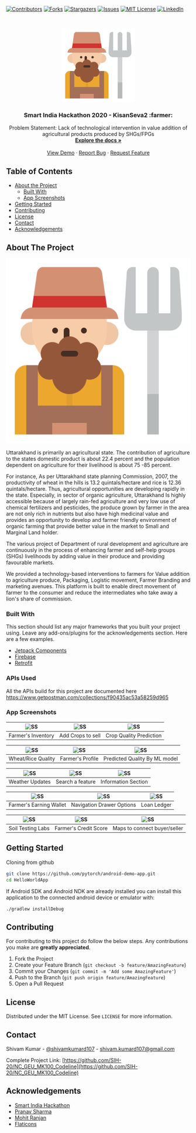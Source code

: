 <!--
*** Thanks for checking out this README. If you have a suggestion that would
*** make this better, please fork the repo and create a pull request or simply open
*** an issue with the tag "enhancement".
*** Thanks again! Now go create something AMAZING! :D
-->


<!-- SIH PROJECT -->
<!--
*** I'm using markdown "reference style" links for readability.
*** Reference links are enclosed in brackets [ ] instead of parentheses ( ).
*** See the bottom of this document for the declaration of the reference variables
*** for contributors-url, forks-url, etc. This is an optional, concise syntax you may use.
*** https://www.markdownguide.org/basic-syntax/#reference-style-links
-->
[![Contributors][contributors-shield]][contributors-url]
[![Forks][forks-shield]][forks-url]
[![Stargazers][stars-shield]][stars-url]
[![Issues][issues-shield]][issues-url]
[![MIT License][license-shield]][license-url]
[![LinkedIn][linkedin-shield]][linkedin-url]



<!-- PROJECT LOGO -->
<br />
<p align="center">
  <a href="https://github.com/shivamkumard107/KisanSeva2">
    <img src="images/icon.svg" alt="Logo" width="200" height="200">
  </a>

  <h3 align="center">Smart India Hackathon 2020 - KisanSeva2 :farmer:</h3>

  <p align="center">
     Problem Statement: Lack of technological intervention in value addition of agricultural products produced by SHGs/FPGs
    <br />
    <a href="https://github.com/shivamkumard107/KisanSeva2/blob/master/README.md"><strong>Explore the docs »</strong></a>
    <br />
    <br />
    <a href="https://youtube.com/">View Demo</a>
    ·
    <a href="https://github.com/shivamkumard107/KisanSeva2/issues">Report Bug</a>
    ·
    <a href="https://github.com/shivamkumard107/KisanSeva2/issues">Request Feature</a>
  </p>
</p>



<!-- TABLE OF CONTENTS -->
## Table of Contents

* [About the Project](#about-the-project)
  * [Built With](#built-with)
  * [App Screenshots](#app-screenshots)
* [Getting Started](#getting-started)
* [Contributing](#contributing)
* [License](#license)
* [Contact](#contact)
* [Acknowledgements](#acknowledgements)



<!-- ABOUT THE PROJECT -->
## About The Project

[![Product Name Screen Shot][product-screenshot]](https://example.com)

Uttarakhand is primarily an agricultural state. The contribution of agriculture to the states domestic product is about 22.4 percent and the population dependent on agriculture for their livelihood is about 75 -85 percent. 

For instance, As per Uttarakhand state planning Commission, 2007, the productivity of wheat in the hills is 13.2 quintals/hectare and rice is 12.36 quintals/hectare. Thus, agricultural opportunities are developing rapidly in the state. Especially, in sector of organic agriculture, Uttarakhand Is highly accessible because of largely rain-fed agriculture and very low use of chemical fertilizers and pesticides, the produce grown by farmer in the area are not only rich in nutrients but also have high medicinal value and provides an opportunity to develop and farmer friendly environment of organic farming that provide better value in the market to Small and Marginal Land holder. 

The various project of Department of rural development and agriculture are continuously in the process of enhancing farmer and self-help groups (SHGs) livelihoods by adding value in their produce and providing favourable markets. 

We provided a technology-based interventions to farmers for Value addition to agriculture produce, Packaging, Logistic movement, Farmer Branding and marketing avenues. This platform is built to enable direct movement of farmer to the consumer and reduce the intermediates who take away a lion's share of commission.

### Built With
This section should list any major frameworks that you built your project using. Leave any add-ons/plugins for the acknowledgements section. Here are a few examples.
* [Jetpack Components](https://developer.android.com/jetpack)
* [Firebase](https://firebase.google.com/)
* [Retrofit](https://square.github.io/retrofit/)

### APIs Used
All the APIs build for this project are documented here 
https://www.getpostman.com/collections/f90435ac53a58259d965

### App Screenshots
| ![SS](images/ss1) | ![SS](images/ss2) | ![SS](images/ss3) |
|:---:|:---:|:---:|
| Farmer's Inventory | Add Crops to sell | Crop Quality Prediction |

| ![SS](images/ss4) | ![SS](images/ss5) | ![SS](images/ss6) |
|:---:|:---:|:---:|
| Wheat/Rice Quality | Farmer's Profile | Predicted Quality By ML model |

| ![SS](images/ss7) | ![SS](images/ss8) | ![SS](images/ss9) |
|:---:|:---:|:---:|
| Weather Updates | Search a feature | Information Section |

| ![SS](images/ss10) | ![SS](images/ss11) | ![SS](images/ss12) |
|:---:|:---:|:---:|
| Farmer's Earning Wallet | Navigation Drawer Options | Loan Ledger |

| ![SS](images/ss13) | ![SS](images/ss14) | ![SS](images/ss15) |
|:---:|:---:|:---:|
| Soil Testing Labs | Farmer's Credit Score | Maps to connect buyer/seller |



<!-- GETTING STARTED -->
## Getting Started

 Cloning from github
```sh
git clone https://github.com/pytorch/android-demo-app.git
cd HelloWorldApp
```

If Android SDK and Android NDK are already installed you can install this application to the connected android device or emulator with:
```sh
./gradlew installDebug
```


<!-- CONTRIBUTING -->
## Contributing

For contributing to this project do follow the below steps. Any contributions you make are **greatly appreciated**.

1. Fork the Project
2. Create your Feature Branch (`git checkout -b feature/AmazingFeature`)
3. Commit your Changes (`git commit -m 'Add some AmazingFeature'`)
4. Push to the Branch (`git push origin feature/AmazingFeature`)
5. Open a Pull Request



<!-- LICENSE -->
## License

Distributed under the MIT License. See `LICENSE` for more information.



<!-- CONTACT -->
## Contact
Shivam Kumar - [@shivamkumard107](https://www.linkedin.com/in/shivam-kumar-a9aa96131/) - shivam.kumard107@gmail.com

Complete Project Link: [https://github.com/SIH-20/NC_GEU_MK100_Codeline](https://github.com/SIH-20/NC_GEU_MK100_Codeline)



<!-- ACKNOWLEDGEMENTS -->
## Acknowledgements
* [Smart India Hackathon](https://www.sih.gov.in/)
* [Pranav Sharma](https://github.com/pragmatist-strategist)
* [Mohit Ranjan](https://github.com/MohitR1999)
* [Flaticons](https://www.flaticon.com/)



<!-- MARKDOWN LINKS & IMAGES -->
<!-- https://www.markdownguide.org/basic-syntax/#reference-style-links -->
[contributors-shield]: https://img.shields.io/github/contributors/shivamkumard107/KisanSeva2.svg?style=flat-square
[contributors-url]: https://github.com/shivamkumard107/KisanSeva2/graphs/contributors
[forks-shield]: https://img.shields.io/github/forks/shivamkumard107/KisanSeva2.svg?style=flat-square
[forks-url]: https://github.com/shivamkumard107/KisanSeva2/network/members
[stars-shield]: https://img.shields.io/github/stars/shivamkumard107/KisanSeva2.svg?style=flat-square
[stars-url]: https://github.com/shivamkumard107/KisanSeva2/stargazers
[issues-shield]: https://img.shields.io/github/issues/shivamkumard107/KisanSeva2.svg?style=flat-square
[issues-url]: https://github.com/shivamkumard107/KisanSeva2/issues
[license-shield]: https://img.shields.io/github/license/shivamkumard107/KisanSeva2.svg?style=flat-square
[license-url]: https://github.com/shivamkumard107/KisanSeva2/blob/master/LICENSE
[linkedin-shield]: https://img.shields.io/badge/-LinkedIn-black.svg?style=flat-square&logo=linkedin&colorB=555
[linkedin-url]: https://www.linkedin.com/in/shivam-kumar-a9aa96131/
[product-screenshot]: images/icon.svg
